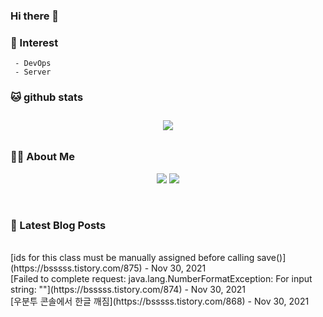 
### Hi there 👋   

### 📖   Interest   
     - DevOps   
     - Server  

###  🐱 github stats  

<div id="main" align="center">
    <img src="https://github-readme-stats.vercel.app/api?username=qpyu66&hide=stars,contribs&count_private=true&show_icons=true"
        style="height: auto; margin-left: 20px; margin-right: 20px; padding: 10px;"/>
</div>

###  💁‍♀️ About Me  
<p align="center">
    <a href="https://bsssss.tistory.com/"><img src="https://img.shields.io/badge/Blog-FF5722?style=flat-square&logo=Blogger&logoColor=white"/></a>
    <a href="mailto:qpyu66@gmail.com"><img src="https://img.shields.io/badge/Gmail-d14836?style=flat-square&logo=Gmail&logoColor=white&link=qpyu66@gmail.com"/></a>
</p>

<br>

### 📕 Latest Blog Posts   
<br>
[ids for this class must be manually assigned before calling save()](https://bsssss.tistory.com/875) - Nov 30, 2021<br>
[Failed to complete request: java.lang.NumberFormatException: For input string: ""](https://bsssss.tistory.com/874) - Nov 30, 2021<br>
[우분투 콘솔에서 한글 깨짐](https://bsssss.tistory.com/868) - Nov 30, 2021<br>
